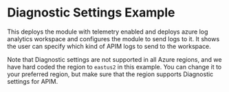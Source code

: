 # Diagnostic Settings Example

This deploys the module with telemetry enabled and deploys azure log analytics workspace and configures the module to send logs to it.
It shows the user can specify which kind of APIM logs to send to the workspace.

Note that Diagnostic settings are not supported in all Azure regions, and we have hard coded the region to `eastus2` in this example. You can change it to your preferred region, but make sure that the region supports Diagnostic settings for APIM. 
